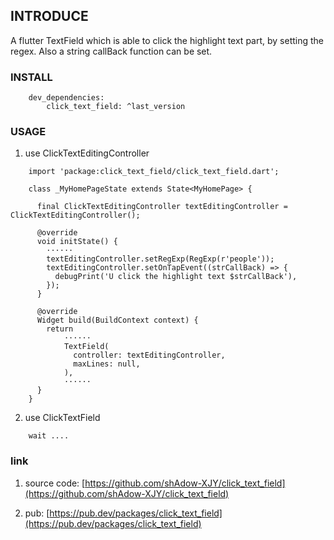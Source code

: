 ## INTRODUCE

 A flutter TextField which is able to click the highlight text part, by setting the regex.
 Also a string callBack function can be set.

### INSTALL

```
    dev_dependencies:
        click_text_field: ^last_version
```

### USAGE

1. use ClickTextEditingController
```
    import 'package:click_text_field/click_text_field.dart';
    
    class _MyHomePageState extends State<MyHomePage> {
    
      final ClickTextEditingController textEditingController = ClickTextEditingController();
    
      @override
      void initState() {
        ······
        textEditingController.setRegExp(RegExp(r'people'));
        textEditingController.setOnTapEvent((strCallBack) => {
          debugPrint('U click the highlight text $strCallBack'),
        });
      }
    
      @override
      Widget build(BuildContext context) {
        return 
            ······
            TextField(
              controller: textEditingController,
              maxLines: null,
            ),
            ······
      }
    }

```
2. use ClickTextField
```
    wait .... 
```
### link
1. source code: [https://github.com/shAdow-XJY/click_text_field](https://github.com/shAdow-XJY/click_text_field)

2. pub: [https://pub.dev/packages/click_text_field](https://pub.dev/packages/click_text_field)